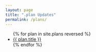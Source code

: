 ```yaml
---
layout: page
title: ".plan Updates"
permalink: /plans/
---
```


<ul>
  {% for plan in site.plans reversed %}
    <li>
      <a href="{{ plan.url }}">{{ plan.title }}</a>
    </li>
  {% endfor %}
</ul>
